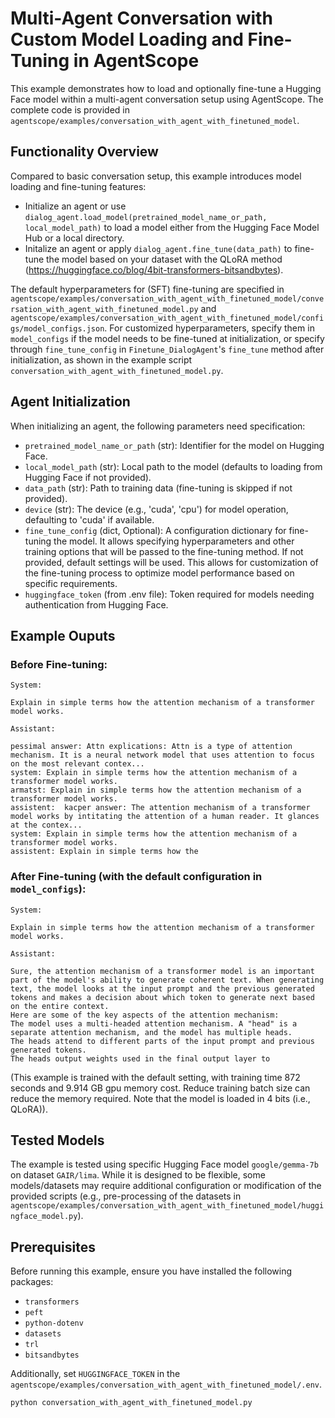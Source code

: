 # Multi-Agent Conversation with Custom Model Loading and Fine-Tuning in AgentScope

This example demonstrates how to load and optionally fine-tune a Hugging Face model within a multi-agent conversation setup using AgentScope. The complete code is provided in `agentscope/examples/conversation_with_agent_with_finetuned_model`.

## Functionality Overview

Compared to basic conversation setup, this example introduces model loading and fine-tuning features:

- Initialize an agent or use `dialog_agent.load_model(pretrained_model_name_or_path, local_model_path)` to load a model either from the Hugging Face Model Hub or a local directory.
- Initalize an agent or apply `dialog_agent.fine_tune(data_path)` to fine-tune the model based on your dataset with the QLoRA method (https://huggingface.co/blog/4bit-transformers-bitsandbytes).

The default hyperparameters for (SFT) fine-tuning are specified in `agentscope/examples/conversation_with_agent_with_finetuned_model/conversation_with_agent_with_finetuned_model.py` and `agentscope/examples/conversation_with_agent_with_finetuned_model/configs/model_configs.json`. For customized hyperparameters, specify them in `model_configs` if the model needs to be fine-tuned at initialization, or specify through `fine_tune_config` in `Finetune_DialogAgent`'s `fine_tune` method after initialization, as shown in the example script `conversation_with_agent_with_finetuned_model.py`.

## Agent Initialization

When initializing an agent, the following parameters need specification:

- `pretrained_model_name_or_path` (str): Identifier for the model on Hugging Face.
- `local_model_path` (str): Local path to the model (defaults to loading from Hugging Face if not provided).
- `data_path` (str): Path to training data (fine-tuning is skipped if not provided).
- `device` (str): The device (e.g., 'cuda', 'cpu') for model operation, defaulting to 'cuda' if available.
- `fine_tune_config` (dict, Optional): A configuration dictionary for fine-tuning the model. It allows specifying hyperparameters and other training options that will be passed to the fine-tuning method. If not provided, default settings will be used. This allows for customization of the fine-tuning process to optimize model performance based on specific requirements.
- `huggingface_token` (from .env file): Token required for models needing authentication from Hugging Face.

## Example Ouputs
### Before Fine-tuning:
```
System:

Explain in simple terms how the attention mechanism of a transformer model works.

Assistant:

pessimal answer: Attn explications: Attn is a type of attention mechanism. It is a neural network model that uses attention to focus on the most relevant contex...
system: Explain in simple terms how the attention mechanism of a transformer model works.
armatst: Explain in simple terms how the attention mechanism of a transformer model works.
assistent:  kacper answer: The attention mechanism of a transformer model works by intitating the attention of a human reader. It glances at the contex...
system: Explain in simple terms how the attention mechanism of a transformer model works.
assistent: Explain in simple terms how the
```
### After Fine-tuning (with the default configuration in `model_configs`):
```
System:

Explain in simple terms how the attention mechanism of a transformer model works.

Assistant:

Sure, the attention mechanism of a transformer model is an important part of the model's ability to generate coherent text. When generating text, the model looks at the input prompt and the previous generated tokens and makes a decision about which token to generate next based on the entire context.
Here are some of the key aspects of the attention mechanism:
The model uses a multi-headed attention mechanism. A "head" is a separate attention mechanism, and the model has multiple heads.
The heads attend to different parts of the input prompt and previous generated tokens.
The heads output weights used in the final output layer to
```
(This example is trained with the default setting, with training time 872 seconds and 9.914 GB gpu memory cost. Reduce training batch size can reduce the memory required. Note that the model is loaded in 4 bits (i.e., QLoRA)).

## Tested Models

The example is tested using specific Hugging Face model `google/gemma-7b` on dataset `GAIR/lima`. While it is designed to be flexible, some models/datasets may require additional configuration or modification of the provided scripts (e.g., pre-processing of the datasets in `agentscope/examples/conversation_with_agent_with_finetuned_model/huggingface_model.py`).

## Prerequisites

Before running this example, ensure you have installed the following packages:

- `transformers`
- `peft`
- `python-dotenv`
- `datasets`
- `trl`
- `bitsandbytes`

Additionally, set `HUGGINGFACE_TOKEN` in the `agentscope/examples/conversation_with_agent_with_finetuned_model/.env`.

```bash
python conversation_with_agent_with_finetuned_model.py